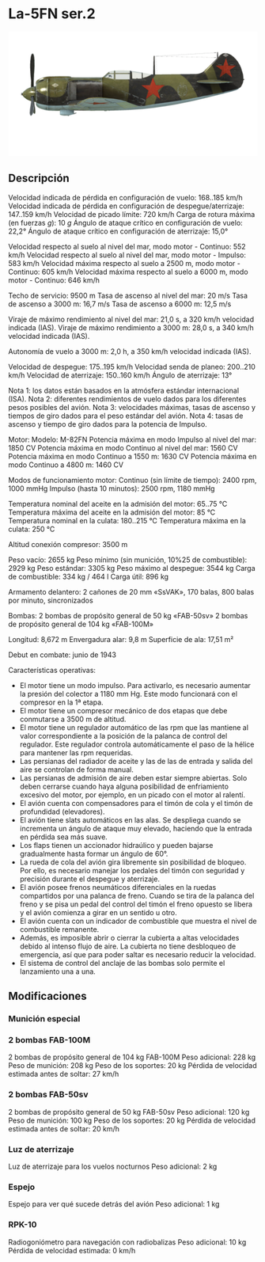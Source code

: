 # La-5FN ser.2

![la5fns2](../images/la5fns2.png)

## Descripción

Velocidad indicada de pérdida en configuración de vuelo: 168..185 km/h
Velocidad indicada de pérdida en configuración de despegue/aterrizaje: 147..159 km/h
Velocidad de picado límite: 720 km/h
Carga de rotura máxima (en fuerzas <i>g</i>): 10 <i>g</i>
Ángulo de ataque crítico en configuración de vuelo: 22,2°
Ángulo de ataque crítico en configuración de aterrizaje: 15,0°

Velocidad respecto al suelo al nivel del mar, modo motor - Continuo: 552 km/h
Velocidad respecto al suelo al nivel del mar, modo motor - Impulso: 583 km/h
Velocidad máxima respecto al suelo a 2500 m, modo motor - Continuo: 605 km/h
Velocidad máxima respecto al suelo a 6000 m, modo motor - Continuo: 646 km/h

Techo de servicio: 9500 m
Tasa de ascenso al nivel del mar: 20 m/s
Tasa de ascenso a 3000 m: 16,7 m/s
Tasa de ascenso a 6000 m: 12,5 m/s

Viraje de máximo rendimiento al nivel del mar: 21,0 s, a 320 km/h velocidad indicada (IAS).
Viraje de máximo rendimiento a 3000 m: 28,0 s, a 340 km/h velocidad indicada (IAS).

Autonomía de vuelo a 3000 m: 2,0 h, a 350 km/h velocidad indicada (IAS).

Velocidad de despegue: 175..195 km/h
Velocidad senda de planeo: 200..210 km/h
Velocidad de aterrizaje: 150..160 km/h
Ángulo de aterrizaje: 13°

Nota 1: los datos están basados en la atmósfera estándar internacional (ISA).
Nota 2: diferentes rendimientos de vuelo dados para los diferentes pesos posibles del avión.
Nota 3: velocidades máximas, tasas de ascenso y tiempos de giro dados para el peso estándar del avión.
Nota 4: tasas de ascenso y tiempo de giro dados para la potencia de Impulso.

Motor:
Modelo: M-82FN
Potencia máxima en modo Impulso al nivel del mar: 1850 CV
Potencia máxima en modo Continuo al nivel del mar: 1560 CV
Potencia máxima en modo Continuo a 1550 m: 1630 CV
Potencia máxima en modo Continuo a 4800 m: 1460 CV

Modos de funcionamiento motor:
Continuo (sin límite de tiempo): 2400 rpm, 1000 mmHg
Impulso (hasta 10 minutos): 2500 rpm, 1180 mmHg

Temperatura nominal del aceite en la admisión del motor: 65..75 °C
Temperatura máxima del aceite en la admisión del motor: 85 °C
Temperatura nominal en la culata: 180..215 °C
Temperatura máxima en la culata: 250 °C

Altitud conexión compresor: 3500 m

Peso vacío: 2655 kg
Peso mínimo (sin munición, 10%25 de combustible): 2929 kg
Peso estándar: 3305 kg
Peso máximo al despegue: 3544 kg
Carga de combustible: 334 kg / 464 l
Carga útil: 896 kg

Armamento delantero:
2 cañones de 20 mm «SsVAK», 170 balas, 800 balas por minuto, sincronizados

Bombas:
2 bombas de propósito general de 50 kg «FAB-50sv»
2 bombas de propósito general de 104 kg «FAB-100M»

Longitud: 8,672 m
Envergadura alar: 9,8 m
Superficie de ala: 17,51 m²

Debut en combate: junio de 1943

Características operativas:
- El motor tiene un modo impulso. Para activarlo, es necesario aumentar la presión del colector a 1180 mm Hg. Este modo funcionará con el compresor en la 1ª etapa.
- El motor tiene un compresor mecánico de dos etapas que debe conmutarse a 3500 m de altitud.
- El motor tiene un regulador automático de las rpm que las mantiene al valor correspondiente a la posición de la palanca de control del regulador. Este regulador controla automáticamente el paso de la hélice para mantener las rpm requeridas.
- Las persianas del radiador de aceite y las de las de entrada y salida del aire se controlan de forma manual.
- Las persianas de admisión de aire deben estar siempre abiertas. Solo deben cerrarse cuando haya alguna posibilidad de enfriamiento excesivo del motor, por ejemplo, en un picado con el motor al ralentí.
- El avión cuenta con compensadores para el timón de cola y el timón de profundidad (elevadores).
- El avión tiene slats automáticos en las alas. Se despliega cuando se incrementa un ángulo de ataque muy elevado, haciendo que la entrada en pérdida sea más suave.
- Los flaps tienen un accionador hidraúlico y pueden bajarse gradualmente hasta formar un ángulo de 60°.
- La rueda de cola del avión gira libremente sin posibilidad de bloqueo. Por ello, es necesario manejar los pedales del timón con seguridad y precisión durante el despegue y aterrizaje.
- El avión posee frenos neumáticos diferenciales en la ruedas compartidos por una palanca de freno. Cuando se tira de la palanca del freno y se pisa un pedal del control del timón el freno opuesto se libera y el avión comienza a girar en un sentido u otro.
- El avión cuenta con un indicador de combustible que muestra el nivel de combustible remanente.
- Además, es imposible abrir o cierrar la cubierta a altas velocidades debido al intenso flujo de aire. La cubierta no tiene desbloqueo de emergencia, así que para poder saltar es necesario reducir la velocidad.
- El sistema de control del anclaje de las bombas solo permite el lanzamiento una a una.

## Modificaciones


### Munición especial


### 2 bombas FAB-100M

2 bombas de propósito general de 104 kg FAB-100M
Peso adicional: 228 kg
Peso de munición: 208 kg
Peso de los soportes: 20 kg
Pérdida de velocidad estimada antes de soltar: 27 km/h


### 2 bombas FAB-50sv

2 bombas de propósito general de 50 kg FAB-50sv
Peso adicional: 120 kg
Peso de munición: 100 kg
Peso de los soportes: 20 kg
Pérdida de velocidad estimada antes de soltar: 20 km/h


### Luz de aterrizaje

Luz de aterrizaje para los vuelos nocturnos
Peso adicional: 2 kg


### Espejo

Espejo para ver qué sucede detrás del avión
Peso adicional: 1 kg


### RPK-10

Radiogoniómetro para navegación con radiobalizas
Peso adicional: 10 kg
Pérdida de velocidad estimada: 0 km/h